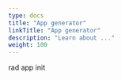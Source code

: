 ```yaml
---
type: docs
title: "App generator"
linkTitle: "App generator"
description: "Learn about ..."
weight: 100
---
```


rad app init